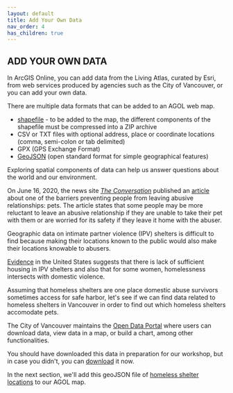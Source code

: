 ```yaml
---
layout: default
title: Add Your Own Data
nav_order: 4
has_children: true
---
```


## ADD YOUR OWN DATA

In ArcGIS Online, you can add data from the Living Atlas, curated by Esri, from web services produced by agencies such as the City of Vancouver, or you can add your own data.

There are multiple data formats that can be added to an AGOL web map. 

 - [shapefile](https://desktop.arcgis.com/en/arcmap/latest/manage-data/shapefiles/what-is-a-shapefile.htm) - to be added to the map, the different components of the shapefile must be compressed into a ZIP archive
 - CSV or TXT files with optional address, place or coordinate locations (comma, semi-colon or tab delimited)
 - GPX (GPS Exchange Format)
 - [GeoJSON](https://geojson.org/) (open standard format for simple geographical features)
 
Exploring spatial components of data can help us answer questions about the world and our environment.

On June 16, 2020, the news site [*The Conversation*](https://theconversation.com/ca) published an [article](https://theconversation.com/people-in-abusive-relationships-face-many-barriers-to-leaving-pets-should-not-be-one-139540?utm_medium=email&utm_campaign=Latest%20from%20The%20Conversation%20for%20June%2017%202020&utm_content=Latest%20from%20The%20Conversation%20for%20June%2017%202020+CID_e7708191b09d4919198c361914f475ff&utm_source=campaign_monitor_ca&utm_term=pets%20should%20not%20be%20one) about one of the barriers preventing people from leaving abusive relationships: pets. The article states that some people may be more reluctant to leave an abusive relationship if they are unable to take their pet with them or are worried for its safety if they leave it home with the abuser.

Geographic data on intimate partner violence (IPV) shelters is difficult to find because making their locations known to the public would also make their locations knowable to abusers. 

[Evidence](https://www.acf.hhs.gov/fysb/resource/dv-homelessness-stats-2016) in the United States suggests that there is lack of sufficient housing in IPV shelters and also that for some women, homelessness intersects with domestic violence.

Assuming that homeless shelters are one place domestic abuse survivors sometimes access for safe harbor, let's see if we can find data related to homeless shelters in Vancouver in order to find out which homeless shelters accomodate pets.

The City of Vancouver maintains the [Open Data Portal](https://opendata.vancouver.ca/pages/home/) where users can download data, view data in a map, or build a chart, among other functionalities.

You should have downloaded this data in preparation for our workshop, but in case you didn't, you can [download](https://opendata.vancouver.ca/explore/dataset/homeless-shelter-locations/download/?format=geojson&timezone=America/Los_Angeles&lang=en) it now. 

In the next section, we'll add this geoJSON file of [homeless shelter locations](https://opendata.vancouver.ca/explore/dataset/homeless-shelter-locations/export/) to our AGOL map.

